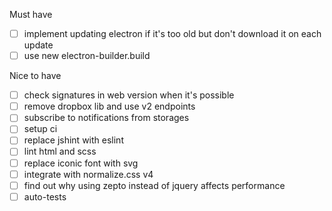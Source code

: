 Must have
- [ ] implement updating electron if it's too old but don't download it on each update
- [ ] use new electron-builder.build

Nice to have
- [ ] check signatures in web version when it's possible
- [ ] remove dropbox lib and use v2 endpoints
- [ ] subscribe to notifications from storages
- [ ] setup ci
- [ ] replace jshint with eslint
- [ ] lint html and scss
- [ ] replace iconic font with svg
- [ ] integrate with normalize.css v4
- [ ] find out why using zepto instead of jquery affects performance
- [ ] auto-tests